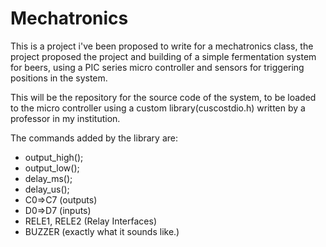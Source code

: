 # Mechatronics

This is a project i've been proposed to write for a mechatronics class, the project proposed the project
and building of a simple fermentation system for beers, using a PIC series micro controller and sensors
for triggering positions in the system.

This will be the repository for the source code of the system, to be loaded to the micro controller using
a custom library(cuscostdio.h) written by a professor in my institution.

The commands added by the library are:

- output_high();
- output_low();
- delay_ms();
- delay_us();
- C0=>C7 (outputs)
- D0=>D7 (inputs)
- RELE1, RELE2 (Relay Interfaces)
- BUZZER (exactly what it sounds like.)
